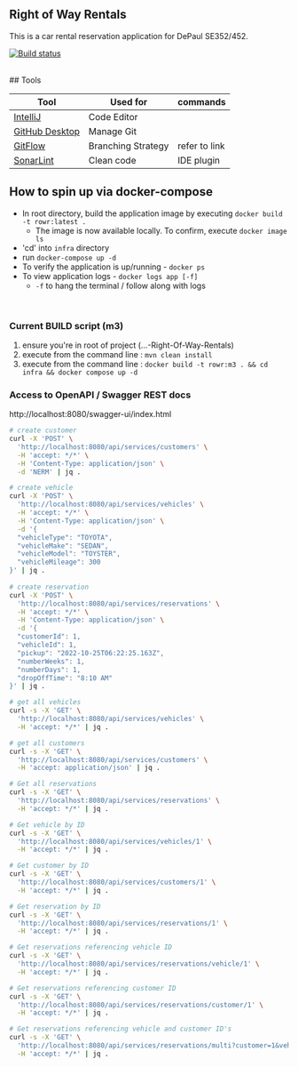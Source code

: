 ## Right of Way Rentals
This is a car rental reservation application for DePaul SE352/452.

[![Build status](https://badge.buildkite.com/5f6feaa90aee763d56023c744c858ffe0840c978e7bb593da1.svg)](https://buildkite.com/depaul-university/right-of-way-rentals-pipeline)

<br/>
## Tools

| Tool                                                                                    | Used for           | commands      |
|-----------------------------------------------------------------------------------------|--------------------|---------------|
| [IntelliJ](https://www.jetbrains.com/idea/)                                             | Code Editor        |               |
| [GitHub Desktop](https://desktop.github.com/)                                           | Manage Git         |               |
| [GitFlow](https://www.atlassian.com/git/tutorials/comparing-workflows/gitflow-workflow) | Branching Strategy | refer to link |
| [SonarLint](https://www.sonarsource.com/products/sonarlint/)                            | Clean code         | IDE plugin    |


## How to spin up via docker-compose
- In root directory, build the application image by executing `docker build -t rowr:latest .` 
  - The image is now available locally. To confirm, execute `docker image ls`
- 'cd' into `infra` directory
- run `docker-compose up -d`
- To verify the application is up/running - `docker ps` 
- To view application logs - `docker logs app [-f]`
  - `-f` to hang the terminal / follow along with logs
<br/>

### Current BUILD script (m3)
1. ensure you're in root of project (...-Right-Of-Way-Rentals)
2. execute from the command line : `mvn clean install`
3. execute from the command line : `docker build -t rowr:m3 . && cd infra && docker compose up -d`

### Access to OpenAPI / Swagger REST docs
http://localhost:8080/swagger-ui/index.html

```bash
# create customer
curl -X 'POST' \
  'http://localhost:8080/api/services/customers' \
  -H 'accept: */*' \
  -H 'Content-Type: application/json' \
  -d 'NERM' | jq . 

# create vehicle
curl -X 'POST' \
  'http://localhost:8080/api/services/vehicles' \
  -H 'accept: */*' \
  -H 'Content-Type: application/json' \
  -d '{
  "vehicleType": "TOYOTA",
  "vehicleMake": "SEDAN",
  "vehicleModel": "TOYSTER",
  "vehicleMileage": 300
}' | jq . 
  
# create reservation  
curl -X 'POST' \
  'http://localhost:8080/api/services/reservations' \
  -H 'accept: */*' \
  -H 'Content-Type: application/json' \
  -d '{
  "customerId": 1,
  "vehicleId": 1,
  "pickup": "2022-10-25T06:22:25.163Z",
  "numberWeeks": 1,
  "numberDays": 1,
  "dropOffTime": "8:10 AM"
}' | jq .

# get all vehicles
curl -s -X 'GET' \
  'http://localhost:8080/api/services/vehicles' \
  -H 'accept: */*' | jq .

# get all customers
curl -s -X 'GET' \
  'http://localhost:8080/api/services/customers' \
  -H 'accept: application/json' | jq . 

# Get all reservations 
curl -s -X 'GET' \
  'http://localhost:8080/api/services/reservations' \
  -H 'accept: */*' | jq .

# Get vehicle by ID 
curl -s -X 'GET' \
  'http://localhost:8080/api/services/vehicles/1' \
  -H 'accept: */*' | jq . 

# Get customer by ID 
curl -s -X 'GET' \
  'http://localhost:8080/api/services/customers/1' \
  -H 'accept: */*' | jq .

# Get reservation by ID 
curl -s -X 'GET' \
  'http://localhost:8080/api/services/reservations/1' \
  -H 'accept: */*' | jq .

# Get reservations referencing vehicle ID
curl -s -X 'GET' \
  'http://localhost:8080/api/services/reservations/vehicle/1' \
  -H 'accept: */*' | jq .

# Get reservations referencing customer ID
curl -s -X 'GET' \
  'http://localhost:8080/api/services/reservations/customer/1' \
  -H 'accept: */*' | jq .

# Get reservations referencing vehicle and customer ID's
curl -s -X 'GET' \
  'http://localhost:8080/api/services/reservations/multi?customer=1&vehicle=1' \
  -H 'accept: */*' | jq . 

  
```


